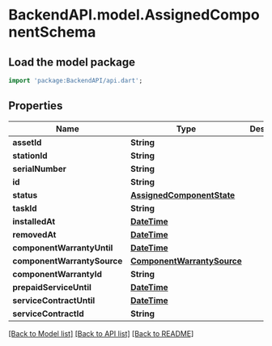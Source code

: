 # BackendAPI.model.AssignedComponentSchema

## Load the model package
```dart
import 'package:BackendAPI/api.dart';
```

## Properties

 Name                        | Type                                                      | Description | Notes      
-----------------------------|-----------------------------------------------------------|-------------|------------
 **assetId**                 | **String**                                                |             |
 **stationId**               | **String**                                                |             |
 **serialNumber**            | **String**                                                |             | [optional] 
 **id**                      | **String**                                                |             |
 **status**                  | [**AssignedComponentState**](AssignedComponentState.md)   |             |
 **taskId**                  | **String**                                                |             | [optional] 
 **installedAt**             | [**DateTime**](DateTime.md)                               |             |
 **removedAt**               | [**DateTime**](DateTime.md)                               |             | [optional] 
 **componentWarrantyUntil**  | [**DateTime**](DateTime.md)                               |             | [optional] 
 **componentWarrantySource** | [**ComponentWarrantySource**](ComponentWarrantySource.md) |             |
 **componentWarrantyId**     | **String**                                                |             | [optional] 
 **prepaidServiceUntil**     | [**DateTime**](DateTime.md)                               |             | [optional] 
 **serviceContractUntil**    | [**DateTime**](DateTime.md)                               |             | [optional] 
 **serviceContractId**       | **String**                                                |             | [optional] 

[[Back to Model list]](../README.md#documentation-for-models) [[Back to API list]](../README.md#documentation-for-api-endpoints) [[Back to README]](../README.md)


